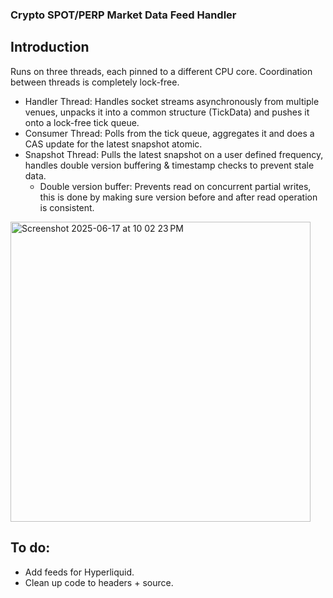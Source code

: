 ### Crypto SPOT/PERP Market Data Feed Handler

## Introduction 

Runs on three threads, each pinned to a different CPU core. Coordination between threads is completely lock-free.

- Handler Thread: Handles socket streams asynchronously from multiple venues, unpacks it into a common structure (TickData) and pushes it onto a lock-free tick queue.
- Consumer Thread: Polls from the tick queue, aggregates it and does a CAS update for the latest snapshot atomic.
- Snapshot Thread: Pulls the latest snapshot on a user defined frequency, handles double version buffering & timestamp checks to prevent stale data.
  - Double version buffer: Prevents read on concurrent partial writes, this is done by making sure version before and after read operation is consistent.

<img width="480" alt="Screenshot 2025-06-17 at 10 02 23 PM" src="https://github.com/user-attachments/assets/3f4e1f8e-ba64-45ec-a41f-2a1ab6652e08" />

## To do:
- Add feeds for Hyperliquid.
- Clean up code to headers + source.
